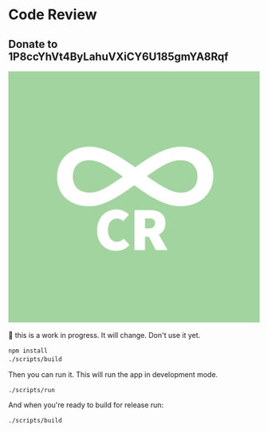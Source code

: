 # Code Review

## Donate to 1P8ccYhVt4ByLahuVXiCY6U185gmYA8Rqf

![](https://raw.githubusercontent.com/dukex/cr/master/cr.png)

:no_entry_sign: this is a work in progress. It will change. Don't use it yet.


```bash
npm install 
./scripts/build
```

Then you can run it. This will run the app in development mode.

```
./scripts/run
```

And when you're ready to build for release run:

```
./scripts/build
```
